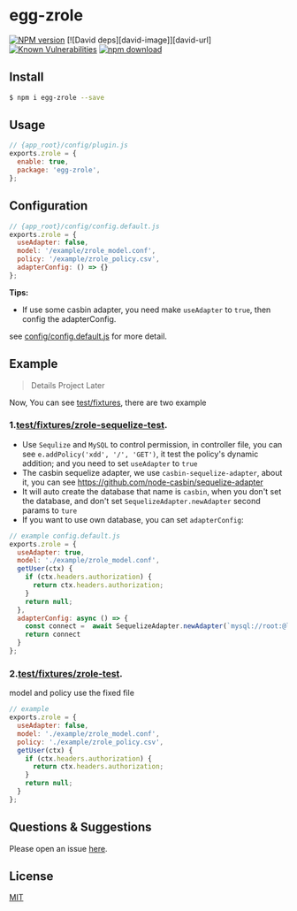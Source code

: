# egg-zrole

[![NPM version][npm-image]][npm-url]
[![David deps][david-image]][david-url]
[![Known Vulnerabilities][snyk-image]][snyk-url]
[![npm download][download-image]][download-url]

[npm-image]: https://img.shields.io/npm/v/egg-zrole.svg?style=flat-square
[npm-url]: https://npmjs.org/package/egg-zrole
[snyk-image]: https://snyk.io/test/npm/egg-zrole/badge.svg?style=flat-square
[snyk-url]: https://snyk.io/test/npm/egg-zrole
[download-image]: https://img.shields.io/npm/dm/egg-zrole.svg?style=flat-square
[download-url]: https://npmjs.org/package/egg-zrole

<!--
Description here.
-->

## Install

```bash
$ npm i egg-zrole --save
```

## Usage

```js
// {app_root}/config/plugin.js
exports.zrole = {
  enable: true,
  package: 'egg-zrole',
};
```

## Configuration

```js
// {app_root}/config/config.default.js
exports.zrole = {
  useAdapter: false,
  model: '/example/zrole_model.conf',
  policy: '/example/zrole_policy.csv',
  adapterConfig: () => {}
};
```

**Tips:**

 - If use some casbin adapter, you need make `useAdapter` to `true`, then config the adapterConfig.

see [config/config.default.js](config/config.default.js) for more detail.

## Example
> Details Project Later

Now, You can see [test/fixtures](test/fixtures), there are two example

### 1.[test/fixtures/zrole-sequelize-test](test/fixtures/zrole-sequelize-test).

 - Use `Sequlize` and `MySQL` to control permission, in controller file, you can see `e.addPolicy('xdd', '/', 'GET')`, it test the policy's dynamic addition; and you need to set `useAdapter` to `true`
 - The casbin sequelize adapter, we use `casbin-sequelize-adapter`, about it, you can see https://github.com/node-casbin/sequelize-adapter
 - It will auto create the database that name is `casbin`, when you don't set the database, and don't set `SequelizeAdapter.newAdapter` second params to `ture`
 - If you want to use own database, you can set `adapterConfig`:
```javascript
// example config.default.js
exports.zrole = {
  useAdapter: true,
  model: './example/zrole_model.conf',
  getUser(ctx) {
    if (ctx.headers.authorization) {
      return ctx.headers.authorization;
    }
    return null;
  },
  adapterConfig: async () => {
    const connect =  await SequelizeAdapter.newAdapter(`mysql://root:@localhost:3306/yourDatabase`, true)
    return connect
  }
};
```

### 2.[test/fixtures/zrole-test](test/fixtures/zrole-test).

model and policy use the fixed file

```javascript
// example
exports.zrole = {
  useAdapter: false,
  model: './example/zrole_model.conf',
  policy: './example/zrole_policy.csv',
  getUser(ctx) {
    if (ctx.headers.authorization) {
      return ctx.headers.authorization;
    }
    return null;
  }
};
```

## Questions & Suggestions

Please open an issue [here](https://github.com/klren0312/egg-zrole).

## License

[MIT](LICENSE)
